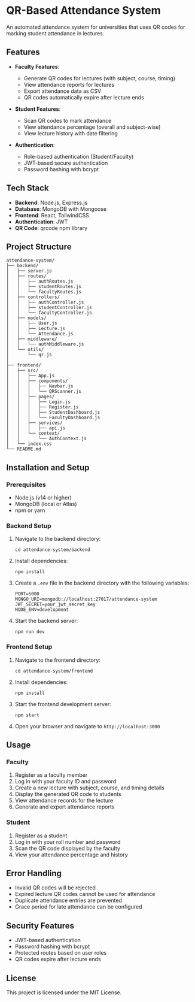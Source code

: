 # QR-Based Attendance System

An automated attendance system for universities that uses QR codes for marking student attendance in lectures.

## Features

- **Faculty Features**:
  - Generate QR codes for lectures (with subject, course, timing)
  - View attendance reports for lectures
  - Export attendance data as CSV
  - QR codes automatically expire after lecture ends

- **Student Features**:
  - Scan QR codes to mark attendance
  - View attendance percentage (overall and subject-wise)
  - View lecture history with date filtering

- **Authentication**:
  - Role-based authentication (Student/Faculty)
  - JWT-based secure authentication
  - Password hashing with bcrypt

## Tech Stack

- **Backend**: Node.js, Express.js
- **Database**: MongoDB with Mongoose
- **Frontend**: React, TailwindCSS
- **Authentication**: JWT
- **QR Code**: qrcode npm library

## Project Structure

```
attendance-system/
├── backend/
│   ├── server.js
│   ├── routes/
│   │   ├── authRoutes.js
│   │   ├── studentRoutes.js
│   │   └── facultyRoutes.js
│   ├── controllers/
│   │   ├── authController.js
│   │   ├── studentController.js
│   │   └── facultyController.js
│   ├── models/
│   │   ├── User.js
│   │   ├── Lecture.js
│   │   └── Attendance.js
│   ├── middleware/
│   │   └── authMiddleware.js
│   └── utils/
│       └── qr.js
│
├── frontend/
│   ├── src/
│   │   ├── App.js
│   │   ├── components/
│   │   │   ├── Navbar.js
│   │   │   └── QRScanner.js
│   │   ├── pages/
│   │   │   ├── Login.js
│   │   │   ├── Register.js
│   │   │   ├── StudentDashboard.js
│   │   │   └── FacultyDashboard.js
│   │   ├── services/
│   │   │   ├── api.js
│   │   └── context/
│   │       └── AuthContext.js
│   └── index.css
└── README.md
```

## Installation and Setup

### Prerequisites

- Node.js (v14 or higher)
- MongoDB (local or Atlas)
- npm or yarn

### Backend Setup

1. Navigate to the backend directory:
   ```
   cd attendance-system/backend
   ```

2. Install dependencies:
   ```
   npm install
   ```

3. Create a `.env` file in the backend directory with the following variables:
   ```
   PORT=5000
   MONGO_URI=mongodb://localhost:27017/attendance-system
   JWT_SECRET=your_jwt_secret_key
   NODE_ENV=development
   ```

4. Start the backend server:
   ```
   npm run dev
   ```

### Frontend Setup

1. Navigate to the frontend directory:
   ```
   cd attendance-system/frontend
   ```

2. Install dependencies:
   ```
   npm install
   ```

3. Start the frontend development server:
   ```
   npm start
   ```

4. Open your browser and navigate to `http://localhost:3000`

## Usage

### Faculty

1. Register as a faculty member
2. Log in with your faculty ID and password
3. Create a new lecture with subject, course, and timing details
4. Display the generated QR code to students
5. View attendance records for the lecture
6. Generate and export attendance reports

### Student

1. Register as a student
2. Log in with your roll number and password
3. Scan the QR code displayed by the faculty
4. View your attendance percentage and history

## Error Handling

- Invalid QR codes will be rejected
- Expired lecture QR codes cannot be used for attendance
- Duplicate attendance entries are prevented
- Grace period for late attendance can be configured

## Security Features

- JWT-based authentication
- Password hashing with bcrypt
- Protected routes based on user roles
- QR codes expire after lecture ends

## License

This project is licensed under the MIT License.